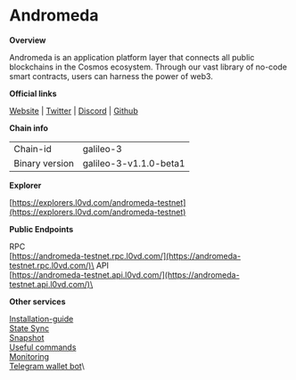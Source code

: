 # Andromeda

**Overview**

Andromeda is an application platform layer that connects all public blockchains in the Cosmos ecosystem. Through our vast library of no-code smart contracts, users can harness the power of web3.

**Official links**

[Website](https://www.andromedaprotocol.io/) | [Twitter](https://twitter.com/andromedaprot) | [Discord](https://discord.gg/EtSRGbPEXP) | [Github](https://github.com/andromedaprotocol)

**Chain info**

|                |                        |
| -------------- | ---------------------- |
| Chain-id       | galileo-3              |
| Binary version | galileo-3-v1.1.0-beta1 |

**Explorer**

[https://explorers.l0vd.com/andromeda-testnet](https://explorers.l0vd.com/andromeda-testnet)

**Public Endpoints**

RPC\
[https://andromeda-testnet.rpc.l0vd.com/](https://andromeda-testnet.rpc.l0vd.com/)\
API\
[https://andromeda-testnet.api.l0vd.com/](https://andromeda-testnet.api.l0vd.com/)\


**Other services**

[Installation-guide](installation-guide/)\
[State Sync](state-sync/)\
[Snapshot](snapshot/)\
[Useful commands](useful-commands/)\
[Monitoring](monitoring/)\
[Telegram wallet bot](wallet-bot/)\
